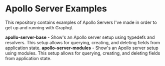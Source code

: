 # Apollo Server Examples

This repository contains examples of Apollo Servers I've made in order to get up and running with Graphql.

**apollo-server-base** - Show's an Apollo server setup using typedefs and resolvers. This setup allows for querying, creating, and deleting fields from application state.
**apollo-server-modules** - Show's an Apollo server setup using modules. This setup allows for querying, creating, and deleting fields from application state.
